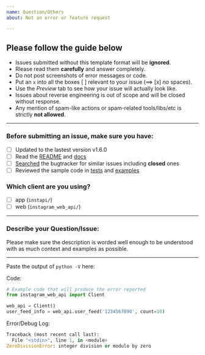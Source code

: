 ```yaml
---
name: Question/Others
about: Not an error or feature request

---
```


## Please follow the guide below

- Issues submitted without this template format will be **ignored**.
- Rlease read them **carefully** and answer completely.
- Do not post screenshots of error messages or code.
- Put an `x` into all the boxes [ ] relevant to your issue (==> [x] *no* spaces).
- Use the *Preview* tab to see how your issue will actually look like.
- Issues about reverse engineering is out of scope and will be closed without response.
- Any mention of spam-like actions or spam-related tools/libs/etc is strictly **not allowed**.

---

### Before submitting an issue, make sure you have:
- [ ] Updated to the lastest version v1.6.0
- [ ] Read the [README](https://github.com/breuerfelix/instapi/blob/master/README.md) and [docs](https://instagram-private-api.readthedocs.io/en/latest/)
- [ ] [Searched](https://github.com/breuerfelix/instapi/search?type=Issues) the bugtracker for similar issues including **closed** ones
- [ ] Reviewed the sample code in [tests](https://github.com/breuerfelix/instapi/tree/master/tests) and [examples](https://github.com/breuerfelix/instapi/tree/master/examples)

### Which client are you using?
- [ ] app (``instapi/``)
- [ ] web (``instagram_web_api/``)

---

### Describe your Question/Issue:

Please make sure the description is worded well enough to be understood with as much context and examples as possible.

---

Paste the output of ``python -V`` here:

Code:

```python
# Example code that will produce the error reported
from instagram_web_api import Client

web_api = Client()
user_feed_info = web_api.user_feed('1234567890', count=10)
```

Error/Debug Log:

```python
Traceback (most recent call last):
  File "<stdin>", line 1, in <module>
ZeroDivisionError: integer division or modulo by zero
```
